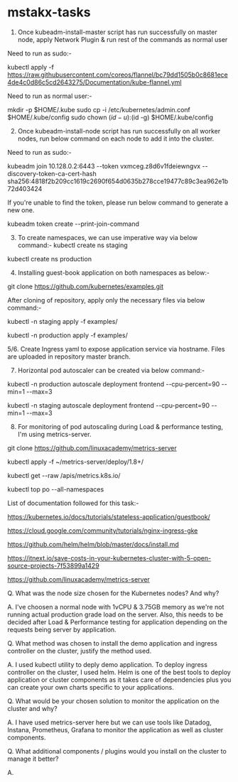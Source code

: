 # mstakx-tasks
1. Once kubeadm-install-master script has run successfully on master node, apply Network Plugin & run rest of the commands as normal user

Need to run as sudo:-

kubectl apply -f https://raw.githubusercontent.com/coreos/flannel/bc79dd1505b0c8681ece4de4c0d86c5cd2643275/Documentation/kube-flannel.yml

Need to run as normal user:-

mkdir -p $HOME/.kube
sudo cp -i /etc/kubernetes/admin.conf $HOME/.kube/config
sudo chown $(id -u):$(id -g) $HOME/.kube/config

2. Once kubeadm-install-node script has run successfully on all worker nodes, run below command on each node to add it into the cluster.

Need to run as sudo:-

kubeadm join 10.128.0.2:6443 --token vxmceg.z8d6v1fdeiewngvx --discovery-token-ca-cert-hash sha256:4818f2b209cc1619c2690f654d0635b278cce19477c89c3ea962e1b72d403424

If you're unable to find the token, please run below command to generate a new one. 

kubeadm token create --print-join-command

3. To create namespaces, we can use imperative way via below command:- 
kubectl create ns staging

kubectl create ns production

4. Installing guest-book application on both namespaces as below:-

git clone https://github.com/kubernetes/examples.git

After cloning of repository, apply only the necessary files via below command:-

kubectl -n staging apply -f examples/

kubectl -n production apply -f examples/

5/6. Create Ingress yaml to expose application service via hostname. Files are uploaded in repository master branch. 

7. Horizontal pod autoscaler can be created via below command:-

kubectl -n production autoscale deployment frontend --cpu-percent=90 --min=1 --max=3

kubectl -n staging autoscale deployment frontend --cpu-percent=90 --min=1 --max=3

8. For monitoring of pod autoscaling during Load & performance testing, I'm using metrics-server.

git clone https://github.com/linuxacademy/metrics-server

kubectl apply -f ~/metrics-server/deploy/1.8+/

kubectl get --raw /apis/metrics.k8s.io/

kubectl top po --all-namespaces 

List of documentation followed for this task:-

https://kubernetes.io/docs/tutorials/stateless-application/guestbook/

https://cloud.google.com/community/tutorials/nginx-ingress-gke

https://github.com/helm/helm/blob/master/docs/install.md

https://itnext.io/save-costs-in-your-kubernetes-cluster-with-5-open-source-projects-7f53899a1429

https://github.com/linuxacademy/metrics-server

Q. What was the node size chosen for the Kubernetes nodes? And why?

A. I've choosen a normal node with 1vCPU & 3.75GB memory as we're not running actual production grade load on the server. Also, this needs to be decided after Load & Performance testing for application depending on the requests being server by application. 

Q. What method was chosen to install the demo application and ingress controller on the cluster, justify the method used.

A. I used kubectl utility to deply demo application. To deploy ingress controller on the cluster, I used helm. Helm is one of the best tools to deploy application or cluster components as it takes care of dependencies plus you can create your own charts specific to your applications.

Q. What would be your chosen solution to monitor the application on the cluster and why?

A. I have used metrics-server here but we can use tools like Datadog, Instana, Prometheus, Grafana to monitor the application as well as cluster components. 

Q. What additional components / plugins would you install on the cluster to manage it better? 

A. 



